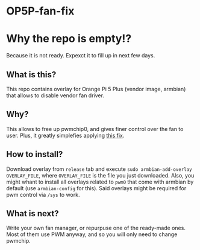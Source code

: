 # OP5P-fan-fix

# Why the repo is empty!?

Because it is not ready. Expexct it to fill up in next few days. 

## What is this?
This repo contains overlay for Orange Pi 5 Plus (vendor image, armbian) that allows to disable vendor fan driver.


## Why?

This allows to free up pwmchip0, and gives finer control over the fan to user. 
Plus, it greatly simplefies applying [this fix](https://github.com/metamot/opi5plus_fan_fix). 

## How to install?

Download overlay from `release` tab and execute `sudo armbian-add-overlay OVERLAY_FILE`, where `OVERLAY_FILE` is the file you just downloaded. 
Also, you might whant to install all overlays related to `pwm0` that come with armbian by default (use `armbian-config` for this). Said overlays might be required for pwm control via `/sys` to work. 


## What is next?

Write your own fan manager, or repurpuse one of the ready-made ones. Most of them use PWM anyway, and so you will only need to change pwmchip. 
